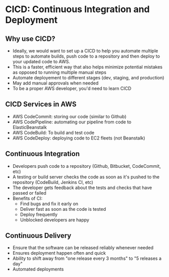 # CICD: Continuous Integration and Deployment

## Why use CICD?

- Ideally, we would want to set up a CICD to help you automate multiple steps to automate builds, push code to a repository and then deploy to your updated code to AWS.
- This is a faster, efficient way that also helps minimize potential mistakes as opposed to running multiple manual steps
- Automate deployement to different stages (dev, staging, and production)
- May add manual approvals when needed
- To be a proper AWS developer, you'd need to learn CICD

## CICD Services in AWS

- AWS CodeCommit: storing our code (similar to Github)
- AWS CodePipeline: automating our pipeline from code to ElasticBeanstalk
- AWS CodeBuild: To build and test code
- AWS CodeDeploy: deploying code to EC2 fleets (not Beanstalk)

## Continuous Integration

- Developers push code to a repository (Github, Bitbucket, CodeCommit, etc)
- A testing or build server checks the code as soon as it's pushed to the repository (CodeBuild, Jenkins CI, etc)
- The developer gets feedback about the tests and checks that have passed or failed
- Benefits of CI:
    - Find bugs and fix it early on
    - Deliver fast as soon as the code is tested
    - Deploy frequently
    - Unblocked developers are happy

## Continuous Delivery
- Ensure that the software can be released reliably whenever needed
- Ensures deployment happen often and quick
- Ability to shift away from "one release every 3 months" to "5 releases a day"
- Automated deployments
